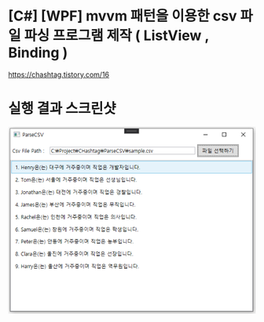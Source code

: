# [C#] [WPF] mvvm 패턴을 이용한 csv 파일 파싱 프로그램 제작 ( ListView , Binding )

https://chashtag.tistory.com/16




# 실행 결과 스크린샷
![screenshot](https://github.com/Hyo-Seong/CHashtag/blob/master/ParseCSV/screenshot.png?raw=true)